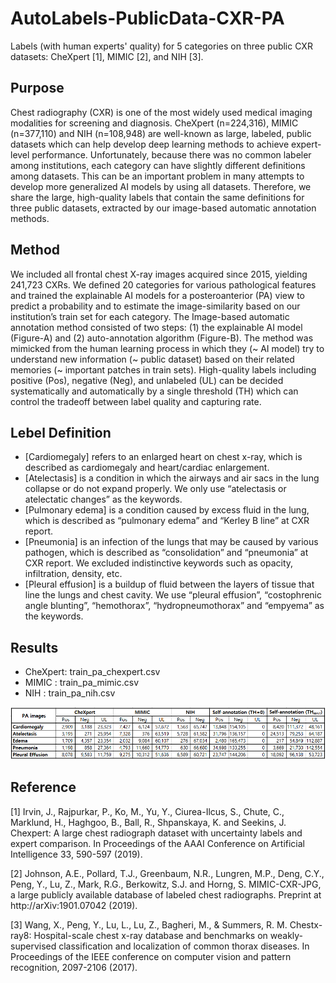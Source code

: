# AutoLabels-PublicData-CXR-PA
Labels (with human experts' quality) for 5 categories on three public CXR datasets: CheXpert [1], MIMIC [2], and NIH [3]. 


## Purpose
Chest radiography (CXR) is one of the most widely used medical imaging modalities for screening and diagnosis. CheXpert (n=224,316), MIMIC (n=377,110) and NIH (n=108,948) are well-known as large, labeled, public datasets which can help develop deep learning methods to achieve expert-level performance. Unfortunately, because there was no common labeler among institutions, each category can have slightly different definitions among datasets. This can be an important problem in many attempts to develop more generalized AI models by using all datasets. Therefore, we share the large, high-quality labels that contain the same definitions for three public datasets, extracted by our image-based automatic annotation methods.


## Method
We included all frontal chest X-ray images acquired since 2015, yielding 241,723 CXRs. We defined 20 categories for various pathological features and trained the explainable AI models for a posteroanterior (PA) view to predict a probability and to estimate the image-similarity based on our institution’s train set for each category. The Image-based automatic annotation method consisted of two steps: (1) the explainable AI model (Figure-A) and (2) auto-annotation algorithm (Figure-B). The method was mimicked from the human learning process in which they (~ AI model) try to understand new information (~ public dataset) based on their related memories (~ important patches in train sets). High-quality labels including positive (Pos), negative (Neg), and unlabeled (UL) can be decided systematically and automatically by a single threshold (TH) which can control the tradeoff between label quality and capturing rate.


## Lebel Definition
* [Cardiomegaly] refers to an enlarged heart on chest x-ray, which is described as cardiomegaly and heart/cardiac enlargement.
* [Atelectasis] is a condition in which the airways and air sacs in the lung collapse or do not expand properly. We only use “atelectasis or atelectatic changes” as the keywords.
* [Pulmonary edema] is a condition caused by excess fluid in the lung, which is described as “pulmonary edema” and “Kerley B line” at CXR report.
* [Pneumonia] is an infection of the lungs that may be caused by various pathogen, which is described as “consolidation” and “pneumonia” at CXR report. We excluded indistinctive keywords such as opacity, infiltration, density, etc.  
* [Pleural effusion] is a buildup of fluid between the layers of tissue that line the lungs and chest cavity. We use “pleural effusion”, “costophrenic angle blunting”, “hemothorax”, “hydropneumothorax” and “empyema” as the keywords. 


## Results

* CheXpert: train_pa_chexpert.csv
* MIMIC   : train_pa_mimic.csv
* NIH     : train_pa_nih.csv


![Alt text](./summary_table.png?raw=true "Summary about automatic labels")


## Reference
[1] Irvin, J., Rajpurkar, P., Ko, M., Yu, Y., Ciurea-Ilcus, S., Chute, C., Marklund, H., Haghgoo, B., Ball, R., Shpanskaya, K. and Seekins, J. Chexpert: A large chest radiograph dataset with uncertainty labels and expert comparison. In Proceedings of the AAAI Conference on Artificial Intelligence 33, 590-597 (2019).

[2] Johnson, A.E., Pollard, T.J., Greenbaum, N.R., Lungren, M.P., Deng, C.Y., Peng, Y., Lu, Z., Mark, R.G., Berkowitz, S.J. and Horng, S. MIMIC-CXR-JPG, a large publicly available database of labeled chest radiographs. Preprint at http://arXiv:1901.07042 (2019).

[3] Wang, X., Peng, Y., Lu, L., Lu, Z., Bagheri, M., & Summers, R. M. Chestx-ray8: Hospital-scale chest x-ray database and benchmarks on weakly-supervised classification and localization of common thorax diseases. In Proceedings of the IEEE conference on computer vision and pattern recognition, 2097-2106 (2017).
